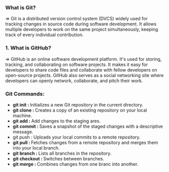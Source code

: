 <h3> What is Git? </h3>
=> Git is a distributed version control system (DVCS) widely used for tracking changes in source code during software development. It allows multiple developers to work on the same project simultaneously, keeping track of every individual contribution.





<h3> 1. What is GitHub? </h3>
=> GitHub is an online software development platform. It's used for storing, tracking, and collaborating on software projects. It makes it easy for developers to share code files and collaborate with fellow developers on open-source projects. GitHub also serves as a social networking site where developers can openly network, collaborate, and pitch their work.



<h3> Git Commands: </h3>
<ul>
  
<li><b>git init : </b>Initializes a new Git repository in the current directory.</li>
<li><b> git clone : </b>Creates a copy of an existing repository on your local machine.</li>
<li><b> git add : </b>Add changes to the staging ares.</li>
<li><b> git commit : </b>Saves a snapshot of the staged changes with a descriptive message.</li>
<li> git push : </b>Uploads your local commits to a remote repository.</li>
<b><li> git pull : </b>Fetches changes from a remote repository and merges them into your local branch.</li>
<b><li> git branch : </b>Lists all branches in the repository.</li>
<b><li> git checkout : </b>Switches between branches.</li>
<b><li> git merge : </b>Combines changes from one branc into another.</li>

</ul>
